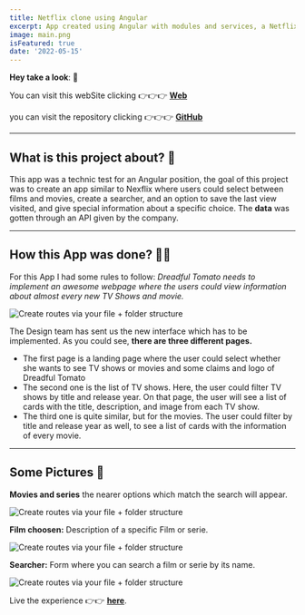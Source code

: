 ```yaml
---
title: Netflix clone using Angular
excerpt: App created using Angular with modules and services, a Netflix clone.  🔌🎥🎬
image: main.png
isFeatured: true
date: '2022-05-15'
---
```


**Hey take a look**: 👀

You can visit this webSite clicking 👉👉👉 [**Web**](https://kindofnetflix.netlify.app)

you can visit the repository clicking 👉👉👉 [**GitHub**](https://github.com/lolo-vignolo/my-netflix-app)

---

## What is this project about? 🧨

This app was a technic test for an Angular position, the goal of this project was to create an app similar to Nexflix where users could select between films and movies, create a searcher, and an option to save the last view visited, and give special information about a specific choice. The **data** was gotten through an API given by the company.

---

## How this App was done? 👨‍💻

For this App I had some rules to follow:
_Dreadful Tomato needs to implement an awesome webpage where the users could view information about almost every new TV Shows and movie._

![Create routes via your file + folder structure](main.png)

The Design team has sent us the new interface which has to be implemented. As you could see, **there are three different pages.**

- The first page is a landing page where the user could select whether she wants to see TV shows or movies and some claims and logo of Dreadful Tomato
- The second one is the list of TV shows. Here, the user could filter TV shows by title and release year. On that page, the user will see a list of cards with the title, description, and image from each TV show.
- The third one is quite similar, but for the movies. The user could filter by title and release year as well, to see a list of cards with the information of every movie.

---

## Some Pictures 🎨

**Movies and series** the nearer options which match the search will appear.

![Create routes via your file + folder structure](films.png)

**Film choosen:** Description of a specific Film or serie.

![Create routes via your file + folder structure](myoption.png)

**Searcher:** Form where you can search a film or serie by its name.

![Create routes via your file + folder structure](search.png)

Live the experience 👉👉 [**here**](https://zingy-piroshki-105a5c.netlify.app).
